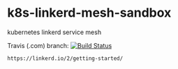 # k8s-linkerd-mesh-sandbox
kubernetes linkerd service mesh

Travis (.com) branch:
[![Build Status](https://travis-ci.com/githubfoam/k8s-linkerd-mesh-sandbox.svg?branch=master)](https://travis-ci.com/githubfoam/k8s-linkerd-mesh-sandbox)  


~~~~
https://linkerd.io/2/getting-started/
~~~~

